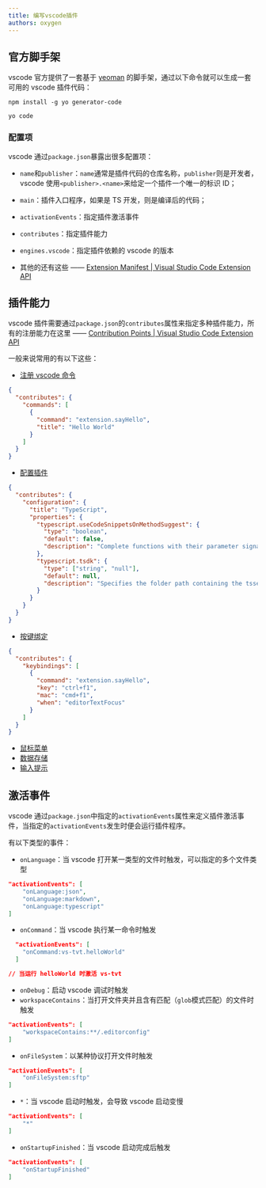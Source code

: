 ```yaml
---
title: 编写vscode插件
authors: oxygen
---
```


## 官方脚手架

vscode 官方提供了一套基于 [yeoman](https://yeoman.io/)  的脚手架，通过以下命令就可以生成一套可用的 vscode 插件代码：

```shell
npm install -g yo generator-code

yo code
```

<!--truncate-->

### 配置项

vscode 通过`package.json`暴露出很多配置项：

- `name`和`publisher`：`name`通常是插件代码的仓库名称，`publisher`则是开发者，vscode 使用`<publisher>.<name>`来给定一个插件一个唯一的标识 ID；
- `main`：插件入口程序，如果是 TS 开发，则是编译后的代码；
- `activationEvents`：指定插件激活事件
- `contributes`：指定插件能力

- `engines.vscode`：指定插件依赖的 vscode 的版本
- 其他的还有这些 —— [Extension Manifest | Visual Studio Code Extension API](https://code.visualstudio.com/api/references/extension-manifest)

## 插件能力

vscode 插件需要通过`package.json`的`contributes`属性来指定多种插件能力，所有的注册能力在这里 —— [Contribution Points | Visual Studio Code Extension API](https://code.visualstudio.com/api/references/contribution-points)

一般来说常用的有以下这些：

- [注册 vscode 命令](https://code.visualstudio.com/api/references/vscode-api#commands)

```json
{
  "contributes": {
    "commands": [
      {
        "command": "extension.sayHello",
        "title": "Hello World"
      }
    ]
  }
}
```

- [配置插件](https://code.visualstudio.com/api/references/contribution-points#contributes.configuration)

```json
{
  "contributes": {
    "configuration": {
      "title": "TypeScript",
      "properties": {
        "typescript.useCodeSnippetsOnMethodSuggest": {
          "type": "boolean",
          "default": false,
          "description": "Complete functions with their parameter signature."
        },
        "typescript.tsdk": {
          "type": ["string", "null"],
          "default": null,
          "description": "Specifies the folder path containing the tsserver and lib*.d.ts files to use."
        }
      }
    }
  }
}
```

- [按键绑定](https://code.visualstudio.com/api/references/contribution-points#contributes.keybindings)

```json
{
  "contributes": {
    "keybindings": [
      {
        "command": "extension.sayHello",
        "key": "ctrl+f1",
        "mac": "cmd+f1",
        "when": "editorTextFocus"
      }
    ]
  }
}
```

- [鼠标菜单](https://code.visualstudio.com/api/references/contribution-points#contributes.menus)
- [数据存储](https://code.visualstudio.com/api/extension-capabilities/common-capabilities#data-storage)
- [输入提示](https://code.visualstudio.com/api/extension-capabilities/common-capabilities#quick-pick)

## 激活事件

vscode 通过`package.json`中指定的`activationEvents`属性来定义插件激活事件，当指定的`activationEvents`发生时便会运行插件程序。

有以下类型的事件：

- `onLanguage`：当 vscode 打开某一类型的文件时触发，可以指定的多个文件类型

```json
"activationEvents": [
    "onLanguage:json",
    "onLanguage:markdown",
    "onLanguage:typescript"
]
```

- `onCommand`：当 vscode 执行某一命令时触发

```json
  "activationEvents": [
    "onCommand:vs-tvt.helloWorld"
  ]

// 当运行 helloWorld 时激活 vs-tvt
```

- `onDebug`：启动 vscode 调试时触发
- `workspaceContains`：当打开文件夹并且含有匹配（`glob`模式匹配）的文件时触发

```json
"activationEvents": [
    "workspaceContains:**/.editorconfig"
]
```

- `onFileSystem`：以某种协议打开文件时触发

```json
"activationEvents": [
    "onFileSystem:sftp"
]
```

- `*`：当 vscode 启动时触发，会导致 vscode 启动变慢

```json
"activationEvents": [
    "*"
]
```

- `onStartupFinished`：当 vscode 启动完成后触发

```json
"activationEvents": [
    "onStartupFinished"
]
```

